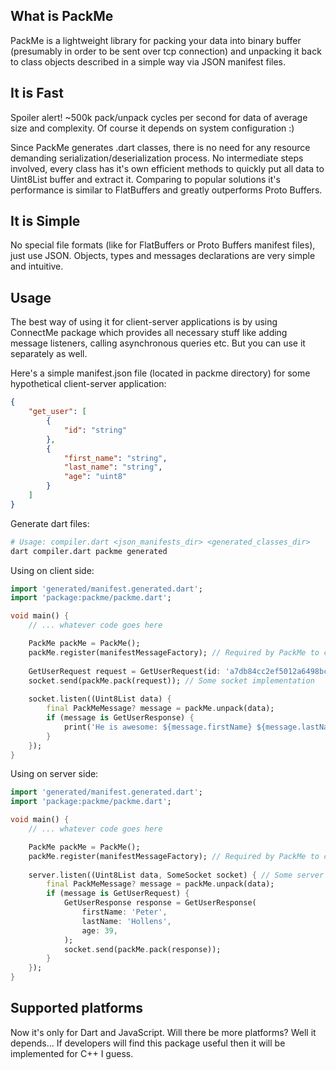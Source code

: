 ## What is PackMe
PackMe is a lightweight library for packing your data into binary buffer (presumably in order to be sent over tcp connection) and unpacking it back to class objects described in a simple way via JSON manifest files.

## It is Fast 
Spoiler alert! ~500k pack/unpack cycles per second for data of average size and complexity. Of course it depends on system configuration :)

Since PackMe generates .dart classes, there is no need for any resource demanding serialization/deserialization process. No intermediate steps involved, every class has it's own efficient methods to quickly put all data to Uint8List buffer and extract it. Comparing to popular solutions it's performance is similar to FlatBuffers and greatly outperforms Proto Buffers.

## It is Simple
No special file formats (like for FlatBuffers or Proto Buffers manifest files), just use JSON. Objects, types and messages declarations are very simple and intuitive.

## Usage
The best way of using it for client-server applications is by using ConnectMe package which provides all necessary stuff like adding message listeners, calling asynchronous queries etc. But you can use it separately as well.

Here's a simple manifest.json file (located in packme directory) for some hypothetical client-server application:
```json
{
    "get_user": [
        {
            "id": "string"
        },
        {
            "first_name": "string",
            "last_name": "string",
            "age": "uint8"
        }
    ]
}
```
Generate dart files: 
```bash
# Usage: compiler.dart <json_manifests_dir> <generated_classes_dir>
dart compiler.dart packme generated
```
Using on client side:
```dart
import 'generated/manifest.generated.dart';
import 'package:packme/packme.dart';

void main() {
    // ... whatever code goes here

    PackMe packMe = PackMe();
    packMe.register(manifestMessageFactory); // Required by PackMe to create class instances while unpacking messages
    
    GetUserRequest request = GetUserRequest(id: 'a7db84cc2ef5012a6498bc64334ffa7d');
    socket.send(packMe.pack(request)); // Some socket implementation
    
    socket.listen((Uint8List data) {
        final PackMeMessage? message = packMe.unpack(data);
        if (message is GetUserResponse) {
            print('He is awesome: ${message.firstName} ${message.lastName}, ${message.age} y.o.');
        }
    });
}
```
Using on server side:
```dart
import 'generated/manifest.generated.dart';
import 'package:packme/packme.dart';

void main() {
    // ... whatever code goes here

    PackMe packMe = PackMe();
    packMe.register(manifestMessageFactory); // Required by PackMe to create class instances while unpacking messages
    
    server.listen((Uint8List data, SomeSocket socket) { // Some server implementation
        final PackMeMessage? message = packMe.unpack(data);
        if (message is GetUserRequest) {
            GetUserResponse response = GetUserResponse(
                firstName: 'Peter',
                lastName: 'Hollens',
                age: 39,
            );
            socket.send(packMe.pack(response));
        }
    });
}
```

## Supported platforms
Now it's only for Dart and JavaScript. Will there be more platforms? Well it depends... If developers will find this package useful then it will be implemented for C++ I guess.
